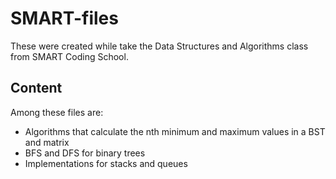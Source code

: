 # SMART-files
These were created while take the Data Structures and Algorithms class from SMART Coding School.
## Content
Among these files are:
* Algorithms that calculate the nth minimum and maximum values in a BST and matrix
* BFS and DFS for binary trees 
* Implementations for stacks and queues
